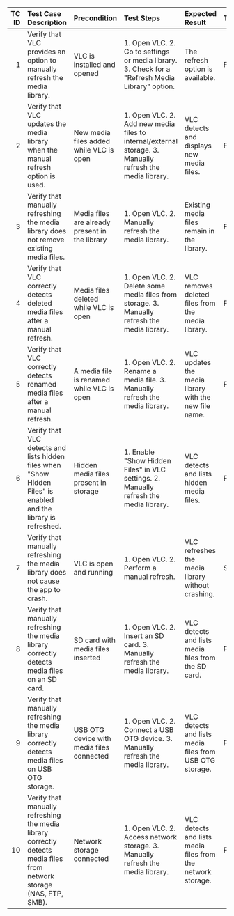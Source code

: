 |   TC ID | Test Case Description                                                                                                 | Precondition                                   | Test Steps                                                                                               | Expected Result                                             | Test Type   | Priority   | Test Data                             |
|--------:|:----------------------------------------------------------------------------------------------------------------------|:-----------------------------------------------|:---------------------------------------------------------------------------------------------------------|:------------------------------------------------------------|:------------|:-----------|:--------------------------------------|
|       1 | Verify that VLC provides an option to manually refresh the media library.                                             | VLC is installed and opened                    | 1. Open VLC. 2. Go to settings or media library. 3. Check for a "Refresh Media Library" option.          | The refresh option is available.                            | Functional  | High       | nan                                   |
|       2 | Verify that VLC updates the media library when the manual refresh option is used.                                     | New media files added while VLC is open        | 1. Open VLC. 2. Add new media files to internal/external storage. 3. Manually refresh the media library. | VLC detects and displays new media files.                   | Functional  | High       | Sample audio/video files              |
|       3 | Verify that manually refreshing the media library does not remove existing media files.                               | Media files are already present in the library | 1. Open VLC. 2. Manually refresh the media library.                                                      | Existing media files remain in the library.                 | Functional  | Medium     | Sample media files                    |
|       4 | Verify that VLC correctly detects deleted media files after a manual refresh.                                         | Media files deleted while VLC is open          | 1. Open VLC. 2. Delete some media files from storage. 3. Manually refresh the media library.             | VLC removes deleted files from the media library.           | Functional  | Medium     | Sample media files                    |
|       5 | Verify that VLC correctly detects renamed media files after a manual refresh.                                         | A media file is renamed while VLC is open      | 1. Open VLC. 2. Rename a media file. 3. Manually refresh the media library.                              | VLC updates the media library with the new file name.       | Functional  | Medium     | Sample renamed media file             |
|       6 | Verify that VLC detects and lists hidden files when "Show Hidden Files" is enabled and the library is refreshed.      | Hidden media files present in storage          | 1. Enable "Show Hidden Files" in VLC settings. 2. Manually refresh the media library.                    | VLC detects and lists hidden media files.                   | Functional  | Low        | Sample hidden media file              |
|       7 | Verify that manually refreshing the media library does not cause the app to crash.                                    | VLC is open and running                        | 1. Open VLC. 2. Perform a manual refresh.                                                                | VLC refreshes the media library without crashing.           | Stability   | High       | nan                                   |
|       8 | Verify that manually refreshing the media library correctly detects media files on an SD card.                        | SD card with media files inserted              | 1. Open VLC. 2. Insert an SD card. 3. Manually refresh the media library.                                | VLC detects and lists media files from the SD card.         | Functional  | High       | Sample audio/video files on SD card   |
|       9 | Verify that manually refreshing the media library correctly detects media files on USB OTG storage.                   | USB OTG device with media files connected      | 1. Open VLC. 2. Connect a USB OTG device. 3. Manually refresh the media library.                         | VLC detects and lists media files from USB OTG storage.     | Functional  | Medium     | Sample audio/video files on USB       |
|      10 | Verify that manually refreshing the media library correctly detects media files from network storage (NAS, FTP, SMB). | Network storage connected                      | 1. Open VLC. 2. Access network storage. 3. Manually refresh the media library.                           | VLC detects and lists media files from the network storage. | Functional  | High       | Sample media files on network storage |
